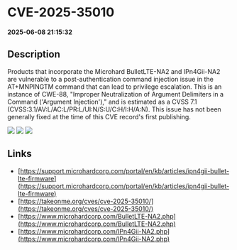 # CVE-2025-35010

**2025-06-08 21:15:32**

## Description
Products that incorporate the Microhard BulletLTE-NA2 and IPn4Gii-NA2 are vulnerable to a post-authentication command injection issue in the AT+MNPINGTM command that can lead to privilege escalation. This is an instance of CWE-88, "Improper Neutralization of Argument Delimiters in a Command ('Argument Injection')," and is estimated as a CVSS 7.1 (CVSS:3.1/AV:L/AC:L/PR:L/UI:N/S:U/C:H/I:H/A:N). This issue has not been generally fixed at the time of this CVE record's first publishing.

![](https://img.shields.io/static/v1?label=Score&message=7.1&color=red)
![](https://img.shields.io/static/v1?label=Severity&message=HIGH&color=red)
![](https://img.shields.io/static/v1?label=CWE&message=SQL&color=green)

## Links
- [https://support.microhardcorp.com/portal/en/kb/articles/ipn4gii-bullet-lte-firmware](https://support.microhardcorp.com/portal/en/kb/articles/ipn4gii-bullet-lte-firmware)
- [https://takeonme.org/cves/cve-2025-35010/](https://takeonme.org/cves/cve-2025-35010/)
- [https://www.microhardcorp.com/BulletLTE-NA2.php](https://www.microhardcorp.com/BulletLTE-NA2.php)
- [https://www.microhardcorp.com/IPn4Gii-NA2.php](https://www.microhardcorp.com/IPn4Gii-NA2.php)
